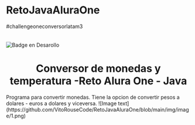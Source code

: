 # RetoJavaAluraOne
#challengeoneconversorlatam3
<br></br>
<br>![Badge en Desarollo](https://img.shields.io/badge/STATUS-EN%20DESAROLLO-green)</br>
<h1 align="center"> Conversor de monedas y temperatura -Reto Alura One - Java </h1>
<p>Programa para convertir monedas. Tiene la opcion de convertir pesos a dolares - euros a dolares y viceversa.</>
![Image text](https://github.com/VitoRouseCode/RetoJavaAluraOne/blob/main/img/image/1.png)


